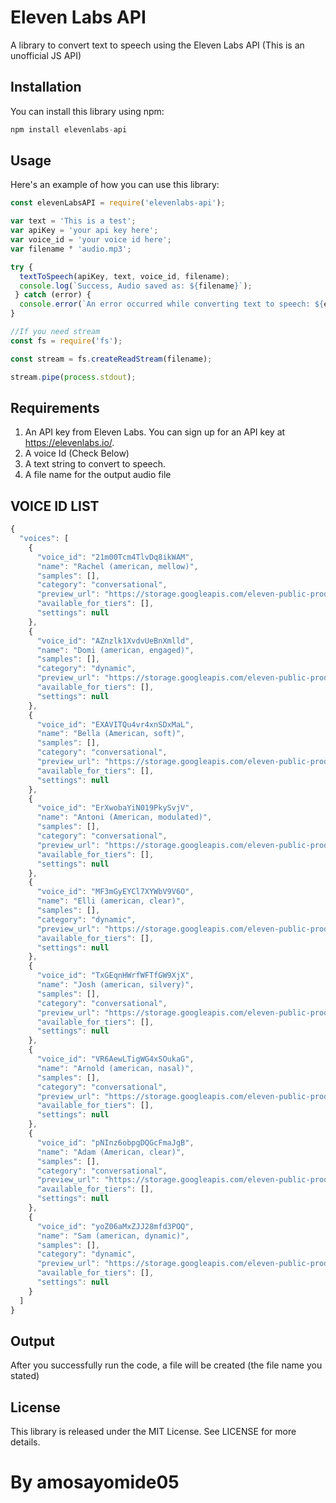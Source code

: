 # Eleven Labs API

A library to convert text to speech using the Eleven Labs API (This is an unofficial JS API)

## Installation

You can install this library using npm:

```js 
npm install elevenlabs-api
```


## Usage

Here's an example of how you can use this library:

```javascript
const elevenLabsAPI = require('elevenlabs-api');

var text = 'This is a test';
var apiKey = 'your api key here';
var voice_id = 'your voice id here';
var filename ° 'audio.mp3';

try {
  textToSpeech(apiKey, text, voice_id, filename);
  console.log(`Success, Audio saved as: ${filename}`);
 } catch (error) {
  console.error(`An error occurred while converting text to speech: ${error}`);
}

//If you need stream
const fs = require('fs');

const stream = fs.createReadStream(filename);

stream.pipe(process.stdout);

```

## Requirements
1. An API key from Eleven Labs. You can sign up for an API key at https://elevenlabs.io/.
2. A voice Id (Check Below)
3. A text string to convert to speech.
4. A file name for the output audio file

## VOICE ID LIST
```js
{
  "voices": [
    {
      "voice_id": "21m00Tcm4TlvDq8ikWAM",
      "name": "Rachel (american, mellow)",
      "samples": [],
      "category": "conversational",
      "preview_url": "https://storage.googleapis.com/eleven-public-prod/premade/voices/21m00Tcm4TlvDq8ikWAM/dff5d82d-d16d-45b9-ae73-be2ad8850855.mp3",
      "available_for_tiers": [],
      "settings": null
    },
    {
      "voice_id": "AZnzlk1XvdvUeBnXmlld",
      "name": "Domi (american, engaged)",
      "samples": [],
      "category": "dynamic",
      "preview_url": "https://storage.googleapis.com/eleven-public-prod/premade/voices/AZnzlk1XvdvUeBnXmlld/53bd2f5f-bb59-4146-9922-245b2a466c80.mp3",
      "available_for_tiers": [],
      "settings": null
    },
    {
      "voice_id": "EXAVITQu4vr4xnSDxMaL",
      "name": "Bella (American, soft)",
      "samples": [],
      "category": "conversational",
      "preview_url": "https://storage.googleapis.com/eleven-public-prod/premade/voices/EXAVITQu4vr4xnSDxMaL/53bd2f5f-bb59-4146-8822-245b2a466c80.mp3",
      "available_for_tiers": [],
      "settings": null
    },
    {
      "voice_id": "ErXwobaYiN019PkySvjV",
      "name": "Antoni (American, modulated)",
      "samples": [],
      "category": "conversational",
      "preview_url": "https://storage.googleapis.com/eleven-public-prod/premade/voices/ErXwobaYiN019PkySvjV/53bd2f5f-bb59-1111-8822-225b2a466c80.mp3",
      "available_for_tiers": [],
      "settings": null
    },
    {
      "voice_id": "MF3mGyEYCl7XYWbV9V6O",
      "name": "Elli (american, clear)",
      "samples": [],
      "category": "dynamic",
      "preview_url": "https://storage.googleapis.com/eleven-public-prod/premade/voices/MF3mGyEYCl7XYWbV9V6O/bea2dc16-9abf-4162-b011-66531458e022.mp3",
      "available_for_tiers": [],
      "settings": null
    },
    {
      "voice_id": "TxGEqnHWrfWFTfGW9XjX",
      "name": "Josh (american, silvery)",
      "samples": [],
      "category": "conversational",
      "preview_url": "https://storage.googleapis.com/eleven-public-prod/premade/voices/TxGEqnHWrfWFTfGW9XjX/bdc4303c-a20d-4cec-97eb-dca625044eac.mp3",
      "available_for_tiers": [],
      "settings": null
    },
    {
      "voice_id": "VR6AewLTigWG4xSOukaG",
      "name": "Arnold (american, nasal)",
      "samples": [],
      "category": "conversational",
      "preview_url": "https://storage.googleapis.com/eleven-public-prod/premade/voices/VR6AewLTigWG4xSOukaG/2c4395e7-91b1-44cd-8f0f-e4aebd292461.mp3",
      "available_for_tiers": [],
      "settings": null
    },
    {
      "voice_id": "pNInz6obpgDQGcFmaJgB",
      "name": "Adam (American, clear)",
      "samples": [],
      "category": "conversational",
      "preview_url": "https://storage.googleapis.com/eleven-public-prod/premade/voices/pNInz6obpgDQGcFmaJgB/53bd2f5f-bb59-1111-8822-245b2a466c80.mp3",
      "available_for_tiers": [],
      "settings": null
    },
    {
      "voice_id": "yoZ06aMxZJJ28mfd3POQ",
      "name": "Sam (american, dynamic)",
      "samples": [],
      "category": "dynamic",
      "preview_url": "https://storage.googleapis.com/eleven-public-prod/premade/voices/yoZ06aMxZJJ28mfd3POQ/1c4d417c-ba80-4de8-874a-a1c57987ea63.mp3",
      "available_for_tiers": [],
      "settings": null
    }
  ]
}
```

## Output
After you successfully run the code, a file will be created (the file name you stated)

## License
This library is released under the MIT License. See LICENSE for more details.

# By amosayomide05 
